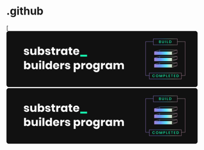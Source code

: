 # .github
[![@Substrate Builder Program](../imgs/SBP_M3.png)
![Substrate Builder Program](./imgs/SBP_M3.png)